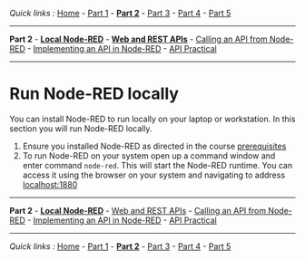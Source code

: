 *Quick links :*
[Home](/README.md) - [Part 1](../part1/README.md) - [**Part 2**](../part2/README.md) - [Part 3](../part3/README.md) - [Part 4](../part4/README.md) - [Part 5](../part5/README.md)
***
**Part 2** - [**Local Node-RED**](NODERED.md) - [**Web and REST APIs**](API.md) - [Calling an API from Node-RED](CALLING_API.md) - [Implementing an API in Node-RED](CREATING_API.md) - [API Practical](API_PRACTICAL.md)
***

# Run Node-RED locally

You can install Node-RED to run locally on your laptop or workstation.  In this section you will run Node-RED locally.

1. Ensure you installed Node-RED as directed in the course [prerequisites](../PREREQS.md)
2. To run Node-RED on your system open up a command window and enter command `node-red`.  This will start the Node-RED runtime.  You can access it using the browser on your system and navigating to address [localhost:1880](http://localhost:1880)

***
**Part 2** - [**Local Node-RED**](NODERED.md) - [Web and REST APIs](API.md) - [Calling an API from Node-RED](CALLING_API.md) - [Implementing an API in Node-RED](CREATING_API.md) - [API Practical](API_PRACTICAL.md)
***
*Quick links :*
[Home](/README.md) - [Part 1](../part1/README.md) - [**Part 2**](../part2/README.md) - [Part 3](../part3/README.md) - [Part 4](../part4/README.md) - [Part 5](../part5/README.md)
